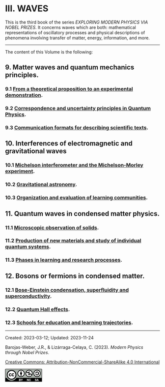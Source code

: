 # III.  WAVES


This is the third book of the series _EXPLORING MODERN PHYSICS VIA NOBEL PRIZES_. It concerns waves which are both: mathematical representations of oscillatory processes and physical descriptions of phenomena involving transfer of matter, energy, information, and more.

***

The content of this Volume is the following:


## 9.   Matter waves and quantum mechanics principles.
### 9.1 [From a theoretical proposition to an experimental demonstration](./vol-III/vol-III-chap-9-sect-1.md).
### 9.2  [Correspondence and uncertainty principles in Quantum Physics](./vol-III/vol-III-chap-9-sect-2.md).
### 9.3  [Communication formats for describing scientific texts](./vol-III/vol-III-chap-9-sect-3.md).

## 10.  Interferences of electromagnetic and gravitational waves
### 10.1  [Michelson interferometer and the Michelson-Morley experiment](./vol-III/vol-III-chap-10-sect-1.md).
### 10.2  [Gravitational astronomy](./vol-III/vol-III-chap-10-sect-2.md).
### 10.3  [Organization and evaluation of learning communities](./vol-III/vol-III-chap-10-sect-3.md).
       
## 11.  Quantum waves in condensed matter physics.
### 11.1  [Microscopic observation of solids](./vol-III/vol-III-chap-11-sect-1.md).
### 11.2  [Production of new materials and study of individual quantum systems](./vol-III/vol-III-chap-11-sect-2.md).
### 11.3  [Phases in learning and research processes](./vol-III/vol-III-chap-11-sect-3.md).
        
## 12.  Bosons or fermions in condensed matter.
### 12.1 [Bose-Einstein condensation, superfluidity and superconductivity](./vol-III/vol-III-chap-12-sect-1.md).
### 12.2  [Quantum Hall effects](./vol-III/vol-III-chap-12-sect-2.md).
### 12.3  [Schools for education and learning trajectories](./vol-III/vol-III-chap-12-sect-3.md).

***

Created: 2023-03-12; Updated: 2023-11-24 

Barojas-Weber, J.R., & Lizárraga-Celaya, C. (2023).
_Modern Physics through Nobel Prizes_.

[Creative Commons:  Attribution-NonCommercial-ShareAlike 4.0 International](https://creativecommons.org/licenses/by-nc-sa/4.0/legalcode)

<img src="../figs/cc-by-nc-sa_icon.png">

